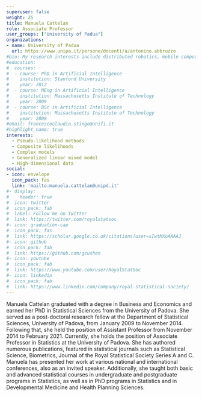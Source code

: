 ```yaml
---
superuser: false
weight: 25
title: Manuela Cattelan
role: Associate Professor
user_groups: ["University of Padua"]
organizations:
- name: University of Padua
  url: https://www.unipa.it/persone/docenti/a/antonino.abbruzzo
#bio: My research interests include distributed robotics, mobile computing and programmable matter.
#education:
#  courses:
#  - course: PhD in Artificial Intelligence
#    institution: Stanford University
#    year: 2012
#  - course: MEng in Artificial Intelligence
#    institution: Massachusetts Institute of Technology
#    year: 2009
#  - course: BSc in Artificial Intelligence
#    institution: Massachusetts Institute of Technology
#    year: 2008
#email: francescoclaudio.stingo@unifi.it
#highlight_name: true
interests:
  - Pseudo-likelihood methods
  - Composite likelihoods
  - Complex models
  - Generalized linear mixed model
  - High-dimensional data
social:
- icon: envelope
  icon_pack: fas
  link: 'mailto:manuela.cattelan@unipd.it'
#- display:
#    header: true
#  icon: twitter
#  icon_pack: fab
#  label: Follow me on Twitter
#  link: https://twitter.com/royalstatsoc
#- icon: graduation-cap
#  icon_pack: fas
#  link: https://scholar.google.co.uk/citations?user=sIwtMXoAAAAJ
#- icon: github
#  icon_pack: fab
#  link: https://github.com/gcushen
#- icon: youtube
#  icon_pack: fab
#  link: https://www.youtube.com/user/RoyalStatSoc
#- icon: linkedin
#  icon_pack: fab
#  link: https://www.linkedin.com/company/royal-statistical-society/
---
```


Manuela Cattelan graduated with a degree in Business and Economics and earned her PhD in Statistical Sciences from the University of Padova. She served as a post-doctoral research fellow at the Department of Statistical Sciences, University of Padova, from January 2009 to November 2014. Following that, she held the position of Assistant Professor from November 2014 to February 2021. Currently, she holds the position of Associate Professor in Statistics at the University of Padova. She has authored numerous publications, featured in statistical journals such as Statistical Science, Biometrics, Journal of the Royal Statistical Society Series A and C. Manuela has presented her work at various national and international conferences, also as an invited speaker. Additionally, she taught both basic and advanced statistical courses in undergraduate and postgraduate programs in Statistics, as well as in PhD programs in Statistics and in Developmental Medicine and Health Planning Sciences.


